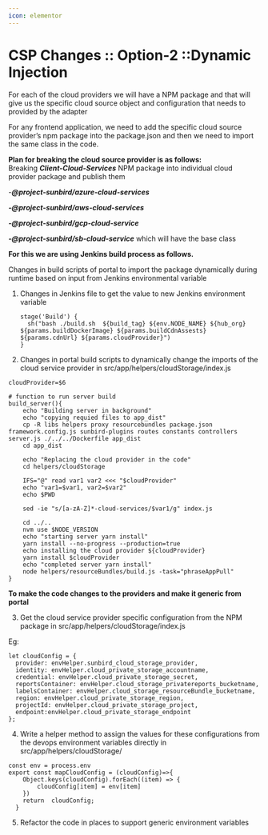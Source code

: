 ```yaml
---
icon: elementor
---
```


# CSP Changes :: Option-2 ::Dynamic Injection

For each of the cloud providers we will have a NPM package and that will give us the specific cloud source object and configuration that needs to provided by the adapter&#x20;

For any frontend application, we need to add the specific cloud source provider’s npm package into the package.json and then we need to import the same class in the code.&#x20;



&#x20;

**Plan for breaking the cloud source provider is as follows:** \
Breaking _**Client-Cloud-Services**_  NPM package into individual cloud provider package and publish them&#x20;

\-_**@project-sunbird/azure-cloud-services**_&#x20;

_**-@project-sunbird/aws-cloud-services**_&#x20;

_**-@project-sunbird/gcp-cloud-service**_&#x20;

_**-@project-sunbird/sb-cloud-service**_ which will have the base class&#x20;

**For this we are using Jenkins build process as follows.**&#x20;

Changes in build scripts of portal to import the package dynamically during runtime based on input from Jenkins environmental variable&#x20;

1.  Changes in Jenkins file to get the value to new Jenkins  environment variable &#x20;

    ```
    stage('Build') {
      sh("bash ./build.sh  ${build_tag} ${env.NODE_NAME} ${hub_org} ${params.buildDockerImage} ${params.buildCdnAssests} ${params.cdnUrl} ${params.cloudProvider}")
    }
    ```
2. Changes in portal build scripts to dynamically change the imports of the cloud service provider in src/app/helpers/cloudStorage/index.js&#x20;

```
cloudProvider=$6

# function to run server build
build_server(){
    echo "Building server in background"
    echo "copying requied files to app_dist"
    cp -R libs helpers proxy resourcebundles package.json framework.config.js sunbird-plugins routes constants controllers server.js ./../../Dockerfile app_dist
    cd app_dist

    echo "Replacing the cloud provider in the code"
    cd helpers/cloudStorage

    IFS="@" read var1 var2 <<< "$cloudProvider"
    echo "var1=$var1, var2=$var2"
    echo $PWD

    sed -ie "s/[a-zA-Z]*-cloud-services/$var1/g" index.js

    cd ../..
    nvm use $NODE_VERSION
    echo "starting server yarn install"
    yarn install --no-progress --production=true
    echo installing the cloud provider ${cloudProvider}
    yarn install $cloudProvider
    echo "completed server yarn install"
    node helpers/resourceBundles/build.js -task="phraseAppPull"
}
```

**To make the code changes to the providers and make it generic from portal**&#x20;

3. Get the cloud service provider specific configuration from the NPM package in src/app/helpers/cloudStorage/index.js&#x20;

Eg: &#x20;

```
let cloudConfig = {
  provider: envHelper.sunbird_cloud_storage_provider,
  identity: envHelper.cloud_private_storage_accountname,
  credential: envHelper.cloud_private_storage_secret,
  reportsContainer: envHelper.cloud_storage_privatereports_bucketname,
  labelsContainer: envHelper.cloud_storage_resourceBundle_bucketname,
  region: envHelper.cloud_private_storage_region,
  projectId: envHelper.cloud_private_storage_project,
  endpoint:envHelper.cloud_private_storage_endpoint
};
```

4. Write a helper method to assign the values for these configurations from the devops environment variables directly in src/app/helpers/cloudStorage/&#x20;

```
const env = process.env
export const mapCloudConfig = (cloudConfig)=>{
    Object.keys(cloudConfig).forEach((item) => {
        cloudConfig[item] = env[item]
    })
    return  cloudConfig;
  }
```

5. Refactor the code in places to support generic environment variables&#x20;
